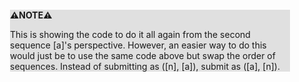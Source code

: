 <div style="margin:2em; background-color: #e0e0e0;">

<strong>⚠️NOTE️️️⚠️</strong>

This is showing the code to do it all again from the second sequence \[a]'s perspective. However, an easier way to do this would just be to use the same code above but swap the order of sequences. Instead of submitting as (\[n], \[a]), submit as (\[a], \[n]).
</div>

